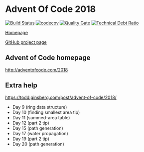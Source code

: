# Advent Of Code 2018

[![Build Status](https://travis-ci.org/h-j-k/advent18.svg?branch=master)](https://travis-ci.org/h-j-k/advent18) 
[![codecov](https://codecov.io/gh/h-j-k/advent18/branch/master/graph/badge.svg)](https://codecov.io/gh/h-j-k/advent18)
[![Quality Gate](https://sonarcloud.io/api/project_badges/measure?project=com.ikueb%3Aadvent18&metric=alert_status)](https://sonarcloud.io/dashboard?id=com.ikueb%3Aadvent18)
[![Technical Debt Ratio](https://sonarcloud.io/api/project_badges/measure?project=com.ikueb%3Aadvent18&metric=sqale_index)](https://sonarcloud.io/dashboard?id=com.ikueb%3Aadvent18)

[Homepage](https://h-j-k.github.io/advent18)

[GitHub project page](https://github.com/h-j-k/advent18)

## Advent of Code homepage

http://adventofcode.com/2018

## Extra help

https://todd.ginsberg.com/post/advent-of-code/2018/

* Day 9 (ring data structure)
* Day 10 (finding smallest area tip)
* Day 11 (summed-area table)
* Day 12 (part 2 tip)
* Day 15 (path generation)
* Day 17 (water propagation)
* Day 19 (part 2 tip)
* Day 20 (path generation)